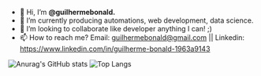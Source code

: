 - 👋 Hi, I’m <b>@guilhermebonald.</b>
- 🌱 I’m currently producing automations, web development, data science.
- 💞️ I’m looking to collaborate like developer anything I can! ;)
- 📫 How to reach me? Email: guilhermebonald@gmail.com || Linkedin: https://www.linkedin.com/in/guilherme-bonald-1963a9143

<!---
guilhermebonald/guilhermebonald is a ✨ special ✨ repository because its `README.md` (this file) appears on your GitHub profile.
You can click the Preview link to take a look at your changes.
--->
  ![Anurag's GitHub stats](https://github-readme-stats.vercel.app/api?username=guilhermebonald&theme=shades-of-purple&show_icons=true)
  ![Top Langs](https://github-readme-stats.vercel.app/api/top-langs/?username=guilhermebonald&layout=compact)
